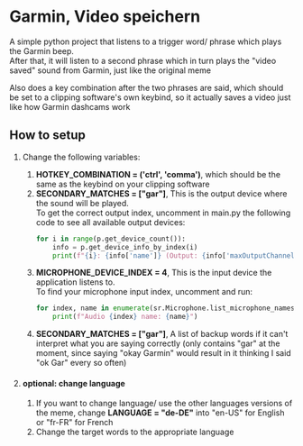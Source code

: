 # Garmin, Video speichern

A simple python project that listens to a trigger word/ phrase which plays the Garmin beep.   
After that, it will listen to a second phrase which in turn plays the "video saved" sound from Garmin, just like the original meme

Also does a key combination after the two phrases are said, which should be set to a clipping software's own keybind, so it actually saves a video just like how Garmin dashcams work

## How to setup

1. Change the following variables:

    1. **HOTKEY_COMBINATION = ('ctrl', 'comma')**, which should be the same as the keybind on your clipping software
   2. **SECONDARY_MATCHES = ["gar"]**, This is the output device where the sound will be played.  
       To get the correct output index, uncomment in main.py the following code to see all available output devices:
        ```python
        for i in range(p.get_device_count()):
            info = p.get_device_info_by_index(i)
            print(f"{i}: {info['name']} (Output: {info['maxOutputChannels']})")
        ```
   3. **MICROPHONE_DEVICE_INDEX = 4**, This is the input device the application listens to.  
      To find your microphone input index, uncomment and run:
      ```python
      for index, name in enumerate(sr.Microphone.list_microphone_names()):
          print(f"Audio {index} name: {name}")
      ```
   4. **SECONDARY_MATCHES = ["gar"]**, A list of backup words if it can't interpret what you are saying correctly (only contains "gar" at the moment, since saying "okay Garmin" would result in it thinking I said "ok Gar" every so often)


2. #### optional: change language

   1. If you want to change language/ use the other languages versions of the meme, change **LANGUAGE = "de-DE"** into "en-US" for English or "fr-FR" for French
   2. Change the target words to the appropriate language